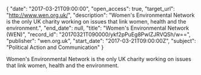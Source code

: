 {
  "date": "2017-03-21T09:00:00", 
  "open_access": true, 
  "target_url": "http://www.wen.org.uk/", 
  "description": "Women's Environmental Network is the only UK charity working on issues that link women, health and the environment.", 
  "end_date": null, 
  "title": "Women's Environmental Network (WEN)", 
  "record_id": "20170321T090000/ykf2pPuEg8PwlZJRVQSh/w==", 
  "publisher": "wen.org.uk", 
  "start_date": "2017-03-21T09:00:00Z", 
  "subject": "Political Action and Communication"
}

Women's Environmental Network is the only UK charity working on issues that link women, health and the environment.